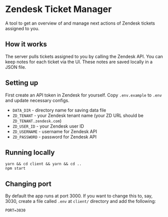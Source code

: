 # Zendesk Ticket Manager

A tool to get an overview of and manage next actions of Zendesk tickets assigned to you.

## How it works

The server pulls tickets assigned to you by calling the Zendesk API. You can keep notes for each ticket via the UI. These notes are saved locally in a JSON file.

## Setting up

First create an API token in Zendesk for yourself.
Copy `.env.example` to `.env` and update necessary configs.

* `DATA_DIR` - directory name for saving data file
* `ZD_TENANT` - your Zendesk tenant name (your ZD URL should be `ZD_TENANT.zendesk.com`)
* `ZD_USER_ID` - your Zendesk user ID
* `ZD_USERNAME` - username for Zendesk API
* `ZD_PASSWORD` - password for Zendesk API

## Running locally

```
yarn && cd client && yarn && cd ..
npm start
```

## Changing port

By default the app runs at port 3000. If you want to change this to, say, 3030, create a file called `.env` at `client/` directory and add the following:

```
PORT=3030
```
